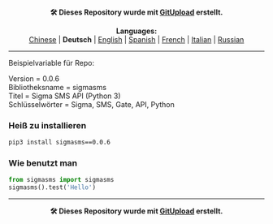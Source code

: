 <p align="center"><b>🛠️ Dieses Repository wurde mit <a href="http://127.0.0.1:3000">GitUpload</a> erstellt.</b></p>

<p align="center"><b>Languages:</b><br /><a href="https://github.com/markolofsen/sigmasms/blob/master/README_cn.md">Chinese</a> | <b>Deutsch</b> | <a href="https://github.com/markolofsen/sigmasms/blob/master/README.md">English</a> | <a href="https://github.com/markolofsen/sigmasms/blob/master/README_es.md">Spanish</a> | <a href="https://github.com/markolofsen/sigmasms/blob/master/README_fr.md">French</a> | <a href="https://github.com/markolofsen/sigmasms/blob/master/README_it.md">Italian</a> | <a href="https://github.com/markolofsen/sigmasms/blob/master/README_ru.md">Russian</a></p>

---

Beispielvariable für Repo: 

Version = 0.0.6 <br />
Bibliotheksname = sigmasms <br />
Titel = Sigma SMS API (Python 3) <br />
Schlüsselwörter = Sigma, SMS, Gate, API, Python <br />

### Heiß zu installieren

```sh
pip3 install sigmasms==0.0.6
```


### Wie benutzt man

```python
from sigmasms import sigmasms
sigmasms().test('Hello')
```



---

<p align="center"><b>🛠️ Dieses Repository wurde mit <a href="http://127.0.0.1:3000">GitUpload</a> erstellt.</b></p>